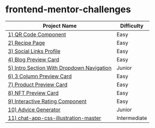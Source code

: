 # frontend-mentor-challenges

| Project Name                                                                                                             | Difficulty |
| ------------------------------------------------------------------------------------------------------------------------ | ---------- |
| [1) QR Code Component](https://beautiful-taffy-1baac0.netlify.app/)                                                      | Easy       |
| [2) Recipe Page](https://tangerine-pavlova-e98c41.netlify.app/)                                                          | Easy       |
| [3) Social Links Profile](https://66d5ace4d92965094457092e--fastidious-stroopwafel-1ef3c2.netlify.app/)                  | Easy       |
| [4) Blog Preview Card](https://66d5c63cdfc56612299f8973--zingy-hummingbird-dcf0ed.netlify.app/)                          | Easy       |
| [5) Intro Section With Dropdown Navigation](https://66d6b0cd668125cca112df24--fastidious-frangipane-9ee417.netlify.app/) | Junior     |
| [6) 3 Column Preview Card](https://66d6f697176d691d1741131d--cerulean-mermaid-b1a3a4.netlify.app/)                       | Easy       |
| [7) Product Preview Card](https://66d75dbcafb800a1081e3a43--eloquent-dusk-7e9384.netlify.app/)                           | Easy       |
| [8) NFT Preview Card](https://66d8af18fe09141ea450f13c--beamish-pika-0dc3cd.netlify.app/)                                | Easy       |
| [9) Interactive Rating Component](https://66da9f9490eba41718bcd4bb--mellow-souffle-bc42db.netlify.app/)                  | Easy       |
| [10) Advice Generator](https://react-api-deploy.vercel.app/)                                                             | Junior       |
| [11) chat-app-css-illustration-master](https://rad-smakager-db9e5f.netlify.app/)                                                             | Intermediate      |
